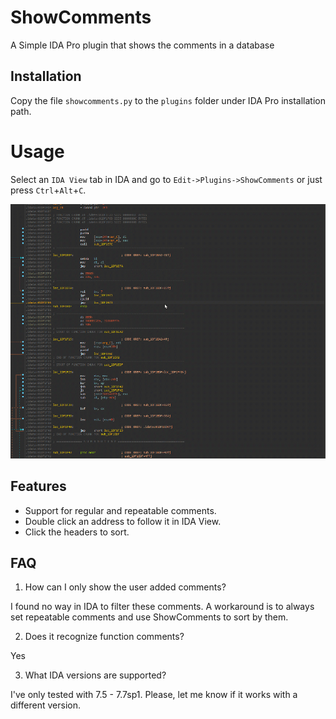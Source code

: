 # ShowComments

A Simple IDA Pro plugin that shows the comments in a database

## Installation

Copy the file `showcomments.py` to the `plugins` folder under IDA Pro installation path.

# Usage

Select an `IDA View` tab in IDA and go to `Edit->Plugins->ShowComments` or just press `Ctrl`+`Alt`+`C`.

![gif](showcomments.gif)

## Features

- Support for regular and repeatable comments.
- Double click an address to follow it in IDA View.
- Click the headers to sort.

## FAQ

1. How can I only show the user added comments?

I found no way in IDA to filter these comments. A workaround is to always set repeatable comments and use ShowComments to sort by them.

2. Does it recognize function comments?

Yes

3. What IDA versions are supported?

I've only tested with 7.5 - 7.7sp1. Please, let me know if it works with a different version.
